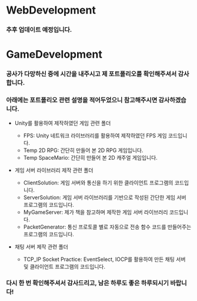 # WebDevelopment
### 추후 업데이트 예정입니다.

# GameDevelopment
### 공사가 다망하신 중에 시간을 내주시고 제 포트폴리오를 확인해주셔서 감사합니다.
### 아래에는 포트폴리오 관련 설명을 적어두었으니 참고해주시면 감사하겠습니다.

* Unity를 활용하여 제작하였던 게임 관련 폴더
  * FPS: Unity 네트워크 라이브러리를 활용하여 제작하였던 FPS 게임 코드입니다.
  * Temp 2D RPG: 간단히 만들어 본 2D RPG 게임입니다.
  * Temp SpaceMario: 간단히 만들어 본 2D 캐주얼 게임입니다.

* 게임 서버 라이브러리 제작 관련 폴더
  * ClientSolution: 게임 서버와 통신을 하기 위한 클라이언트 프로그램의 코드입니다.
  * ServerSolution: 게임 서버 라이브러리를 기반으로 작성된 간단한 게임 서버 프로그램의 코드입니다.
  * MyGameServer: 제가 책을 참고하며 제작한 게임 서버 라이브러리 코드입니다.
  * PacketGenerator: 통신 프로토콜 별로 자동으로 전송 함수 코드를 만들어주는 프로그램의 코드입니다.

* 채팅 서버 제작 관련 폴더
  * TCP_IP Socket Practice: EventSelect, IOCP를 활용하여 만든 채팅 서버 및 클라이언트 프로그램의 코드입니다.
### 다시 한 번 확인해주셔서 감사드리고, 남은 하루도 좋은 하루되시기 바랍니다!
